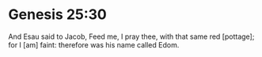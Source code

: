 # Genesis 25:30

And Esau said to Jacob, Feed me, I pray thee, with that same red [pottage]; for I [am] faint: therefore was his name called Edom.